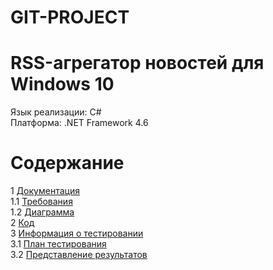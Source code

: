 # GIT-PROJECT
# RSS-агрегатор новостей для Windows 10
Язык реализации: C#<br>
Платформа: .NET Framework 4.6

# Содержание
1 [Документация](https://github.com/EduardKaliaha/Jcrpo-version-too-/tree/main/Documents)<br>
1.1 [Требования]()<br>
1.2 [Диаграмма]()<br>
2 [Код]()<br>
3 [Информация о тестировании]()<br>
3.1 [План тестирования]()<br>
3.2 [Представление результатов]()<br>
